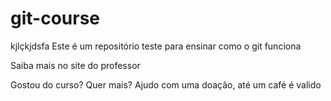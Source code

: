 # git-course 
kjlçkjdsfa
Este é um repositório teste para ensinar como o git funciona

Saiba mais no site do professor

Gostou do curso? Quer mais? Ajudo com uma doação, até um café é valido
